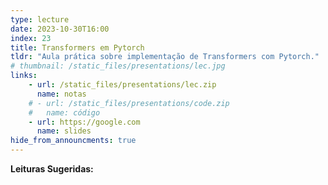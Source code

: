 ```yaml
---
type: lecture
date: 2023-10-30T16:00
index: 23
title: Transformers em Pytorch
tldr: "Aula prática sobre implementação de Transformers com Pytorch."
# thumbnail: /static_files/presentations/lec.jpg
links: 
    - url: /static_files/presentations/lec.zip
      name: notas
    # - url: /static_files/presentations/code.zip
    #   name: código
    - url: https://google.com
      name: slides
hide_from_announcments: true
---
```

**Leituras Sugeridas:**
